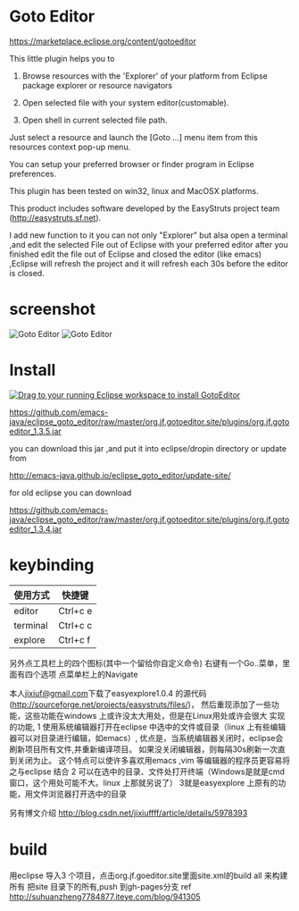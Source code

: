 # Goto Editor 
https://marketplace.eclipse.org/content/gotoeditor

This little plugin helps you to

1. Browse resources with the 'Explorer' of your platform from Eclipse package explorer or resource navigators

2. Open selected file with your system editor(customable).

3. Open shell in current selected file path.

Just select a resource and launch the [Goto ...] menu item from this resources context pop-up menu.

You can setup your preferred browser or finder program in Eclipse preferences.

This plugin has been tested on win32, linux and MacOSX platforms.

This product includes software developed by the EasyStruts project team (http://easystruts.sf.net).

I add new function to it you can not only "Explorer" but alsa open a terminal
,and edit the selected File out of Eclipse with your preferred editor after you
finished edit the file out of Eclipse and closed the editor (like emacs)
,Eclipse will refresh the project and it will refresh each 30s before the editor
is closed.

# screenshot
![Goto Editor](https://raw.githubusercontent.com/emacs-java/eclipse_goto_editor/master/screenshots/screenshot1.jpg)
![Goto Editor](https://raw.githubusercontent.com/emacs-java/eclipse_goto_editor/master/screenshots/screenshot2.gif)

# Install

<a href="http://marketplace.eclipse.org/marketplace-client-intro?mpc_install=1777902" class="drag" title="Drag to your running Eclipse workspace to install GotoEditor"><img class="img-responsive" src="https://marketplace.eclipse.org/sites/all/themes/solstice/public/images/marketplace/btn-install.png" alt="Drag to your running Eclipse workspace to install GotoEditor" /></a>

https://github.com/emacs-java/eclipse_goto_editor/raw/master/org.jf.gotoeditor.site/plugins/org.jf.gotoeditor_1.3.5.jar 

you can download this jar ,and put it into eclipse/dropin directory
or update from

http://emacs-java.github.io/eclipse_goto_editor/update-site/

for old eclipse you can download 

https://github.com/emacs-java/eclipse_goto_editor/raw/master/org.jf.gotoeditor.site/plugins/org.jf.gotoeditor_1.3.4.jar 
  
# keybinding 
使用方式   |           快捷键 
---------- | -------------------
 editor    |         Ctrl+c e 
 terminal  |         Ctrl+c c 
 explore   |         Ctrl+c f 

另外点工具栏上的四个图标(其中一个留给你自定义命令)
右键有一个Go..菜单，里面有四个选项
点菜单栏上的Navigate

本人<jixiuf@gmail.com>下载了easyexplore1.0.4 的源代码(http://sourceforge.net/projects/easystruts/files/)，
然后重现添加了一些功能，这些功能在windows 上或许没太大用处，但是在Linux用处或许会很大
实现的功能,
    1 使用系统编辑器打开在eclipse 中选中的文件或目录（linux 上有些编辑器可以对目录进行编辑，如emacs）,
           优点是，当系统编辑器关闭时，eclipse会刷新项目所有文件,并重新编译项目。
                   如果没关闭编辑器，则每隔30s刷新一次直到关闭为止。
                   这个特点可以使许多喜欢用emacs ,vim 等编辑器的程序员更容易将之与eclipse 结合
    2 可以在选中的目录、文件处打开终端（Windows是就是cmd窗口，这个用处可能不大。linux 上那就另说了）
    3就是easyexplore 上原有的功能，用文件浏览器打开选中的目录

另有博文介绍
http://blog.csdn.net/jixiuffff/article/details/5978393
# build
  用eclipse 导入3 个项目，点击org.jf.goeditor.site里面site.xml的build all 来构建
  所有
  把site 目录下的所有,push 到gh-pages分支
 ref http://suhuanzheng7784877.iteye.com/blog/941305
